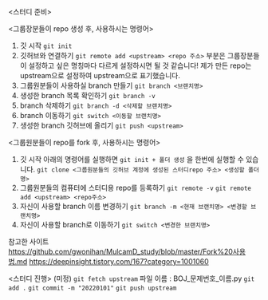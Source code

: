 <스터디 준비>

<그룹장분들이 repo 생성 후, 사용하시는 명령어>
1. 깃 시작 
    `git init`
2. 깃허브와 연결하기
   `git remote add <upstream> <repo 주소>`
<upstream> 부분은 그룹장분들이 설정하고 싶은 명칭마다 다르게 설정하시면 될 것 같습니다!
제가 만든 repo는 upstream으로 설정하여 upstream으로 표기했습니다.
3. 그룹원분들이 사용하실 branch 만들기
   `git branch <브랜치명>`
4. 생성한 branch 목록 확인하기
   `git branch -v`
5. branch 삭제하기
   `git branch -d <삭제할 브랜치명>`
6. branch 이동하기
   `git switch <이동할 브랜치명>`
7. 생성한 branch 깃허브에 올리기
   `git push <upstream>`


<그룹원분들이 repo를 fork 후, 사용하시는 명령어>
1. 깃 시작
아래의 명령어를 실행하면 `git init + 폴더 생성` 을 한번에 실행할 수 있습니다.
    `git clone <그룹원분들의 깃허브 계정에 생성된 스터디repo 주소> <생성할 폴더명>`
2. 그룹원분들의 컴퓨터에 스터디용 repo를 등록하기
   `git remote -v`
   `git remote add <upstream> <repo주소>`
3. 자신이 사용할 branch 이름 변경하기
   `git branch -m <현재 브랜치명> <변경할 브랜치명>`
4. 자신이 사용할 branch로 이동하기
   `git switch <변경한 브랜치명>`





참고한 사이트
https://github.com/gwonihan/MulcamD_study/blob/master/Fork%20사용법.md
https://deepinsight.tistory.com/167?category=1001060


<스터디 진행> (미정)
`git fetch upstream`
파일 이름 : BOJ_문제번호_이름.py
`git add .`
`git commit -m "20220101"` 
`git push upstream`
